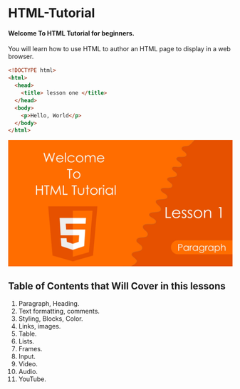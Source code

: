 # HTML-Tutorial

#### Welcome To HTML Tutorial for beginners.

You will learn how to use HTML to author an HTML page to display in a web browser.


```HTML
<!DOCTYPE html>
<html>
  <head>
    <title> lesson one </title>
  </head>
  <body>
    <p>Hello, World</p>
  </body>
</html>
```

![HTML lesson one Paragraph][HTML]

[HTML]: https://github.com/AbdifatahMuse/HTML-Tutorial/blob/master/HTML.jpg "HTML lesson one Paragraph"

Table of Contents that Will Cover in this lessons
------

1. Paragraph, Heading.
2. Text formatting, comments.
3. Styling, Blocks, Color.
4. Links, images.
5. Table.
6. Lists.
7. Frames.
8. Input.
9. Video.
10. Audio.
11. YouTube.
